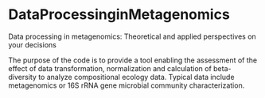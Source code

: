 # DataProcessinginMetagenomics
Data processing in metagenomics: Theoretical and applied perspectives on your decisions

The purpose of the code is to provide a tool enabling the assessment of the effect of data transformation, normalization and calculation of beta-diversity to analyze compositional ecology data. Typical data include metagenomics or 16S rRNA gene microbial community characterization.
